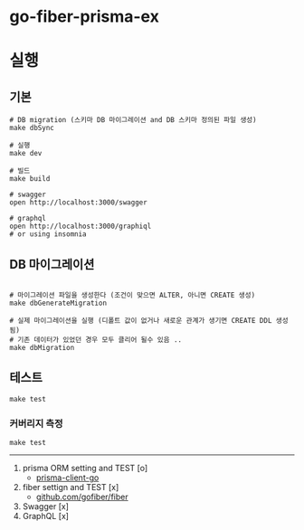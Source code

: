 # go-fiber-prisma-ex

# 실행

## 기본

```shell
# DB migration (스키마 DB 마이그레이션 and DB 스키마 정의된 파일 생성)
make dbSync

# 실행
make dev

# 빌드
make build

# swagger
open http://localhost:3000/swagger

# graphql
open http://localhost:3000/graphiql
# or using insomnia
```

## DB 마이그레이션
```shell

# 마이그레이션 파일을 생성한다 (조건이 맞으면 ALTER, 아니면 CREATE 생성)
make dbGenerateMigration

# 실제 마이그레이션을 실행 (디폴트 값이 없거나 새로운 관계가 생기면 CREATE DDL 생성됨)
# 기존 데이터가 있었던 경우 모두 클리어 될수 있음 ..
make dbMigration
```

## 테스트

```shell
make test
```

### 커버리지 측정

```shell
make test
```

---
1. prisma ORM setting and TEST [o]
   - [prisma-client-go](https://github.com/prisma/prisma-client-go)
2. fiber settign and TEST [x]
   - [github.com/gofiber/fiber](https://github.com/gofiber/fiber)
3. Swagger [x]
4. GraphQL [x]